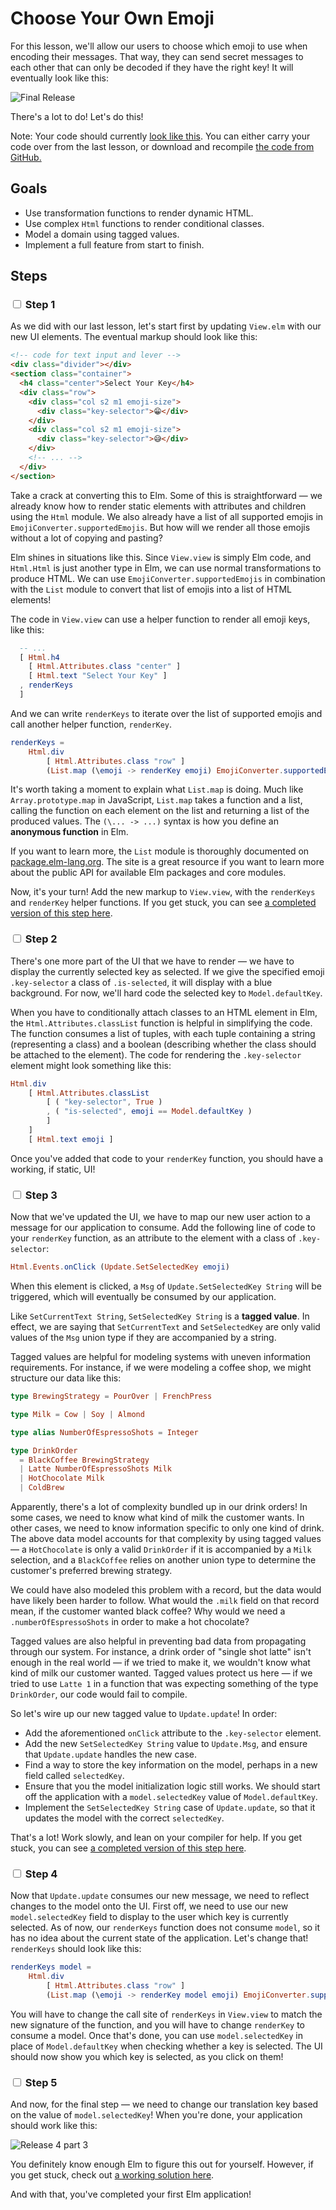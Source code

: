 # Choose Your Own Emoji

For this lesson, we'll allow our users to choose which emoji to use when encoding their messages. That way, they can send secret messages to each other that can only be decoded if they have the right key! It will eventually look like this:

![Final Release](images/final-release.png)

There's a lot to do! Let's do this!

Note: Your code should currently [look like this](https://github.com/elmbridge/elmoji-translator/tree/release-4-part-2). You can either carry your code over from the last lesson, or download and recompile [the code from GitHub.](https://github.com/elmbridge/elmoji-translator/releases/tag/release-4-part-2)


## Goals

  - Use transformation functions to render dynamic HTML.
  - Use complex `Html` functions to render conditional classes.
  - Model a domain using tagged values.
  - Implement a full feature from start to finish.

## Steps

### <input type="checkbox"> Step 1

As we did with our last lesson, let's start first by updating `View.elm` with our new UI elements. The eventual markup should look like this:

```html
<!-- code for text input and lever -->
<div class="divider"></div>
<section class="container">
  <h4 class="center">Select Your Key</h4>
  <div class="row">
    <div class="col s2 m1 emoji-size">
      <div class="key-selector">😁</div>
    </div>
    <div class="col s2 m1 emoji-size">
      <div class="key-selector">😅</div>
    </div>
    <!-- ... -->
  </div>
</section>
```

Take a crack at converting this to Elm. Some of this is straightforward — we already know how to render static elements with attributes and children using the `Html` module. We also already have a list of all supported emojis in `EmojiConverter.supportedEmojis`. But how will we render all those emojis without a lot of copying and pasting?

Elm shines in situations like this. Since `View.view` is simply Elm code, and `Html.Html` is just another type in Elm, we can use normal transformations to produce HTML. We can use `EmojiConverter.supportedEmojis` in combination with the `List` module to convert that list of emojis into a list of HTML elements!

The code in `View.view` can use a helper function to render all emoji keys, like this:

```elm
  -- ...
  [ Html.h4
    [ Html.Attributes.class "center" ]
    [ Html.text "Select Your Key" ]
  , renderKeys
  ]
```

And we can write `renderKeys` to iterate over the list of supported emojis and call another helper function, `renderKey`.

```elm
renderKeys =
    Html.div
        [ Html.Attributes.class "row" ]
        (List.map (\emoji -> renderKey emoji) EmojiConverter.supportedEmojis)
```

It's worth taking a moment to explain what `List.map` is doing. Much like `Array.prototype.map` in JavaScript, `List.map` takes a function and a list, calling the function on each element on the list and returning a list of the produced values. The `(\... -> ...)` syntax is how you define an **anonymous function** in Elm.

If you want to learn more, the `List` module is thoroughly documented on [package.elm-lang.org](http://package.elm-lang.org/packages/elm-lang/core/latest/List). The site is a great resource if you want to learn more about the public API for available Elm packages and core modules.

Now, it's your turn! Add the new markup to `View.view`, with the `renderKeys` and `renderKey` helper functions. If you get stuck, you can see [a completed version of this step here](https://github.com/elmbridge/elmoji-translator/releases/tag/release-4-part-1).

### <input type="checkbox"> Step 2

There's one more part of the UI that we have to render — we have to display the currently selected key as selected. If we give the specified emoji `.key-selector` a class of `.is-selected`, it will display with a blue background. For now, we'll
hard code the selected key to `Model.defaultKey`.

When you have to conditionally attach classes to an HTML element in Elm, the `Html.Attributes.classList` function is helpful in simplifying the code. The function consumes a list of tuples, with each tuple containing a string (representing a class) and a boolean (describing whether the class should be attached to the element). The code for rendering the `.key-selector` element might look something like this:

```elm
Html.div
    [ Html.Attributes.classList
        [ ( "key-selector", True )
        , ( "is-selected", emoji == Model.defaultKey )
        ]
    ]
    [ Html.text emoji ]
```

Once you've added that code to your `renderKey` function, you should have a working, if static, UI!

### <input type="checkbox"> Step 3

Now that we've updated the UI, we have to map our new user action to a message for our application to consume. Add the following line of code to your `renderKey` function, as an attribute to the element with a class of `.key-selector`:

```elm
Html.Events.onClick (Update.SetSelectedKey emoji)
```

When this element is clicked, a `Msg` of `Update.SetSelectedKey String` will be triggered, which will eventually be consumed by our application.

Like `SetCurrentText String`, `SetSelectedKey String` is a **tagged value**. In effect, we are saying that `SetCurrentText` and `SetSelectedKey` are only valid values of the `Msg` union type if they are accompanied by a string.

Tagged values are helpful for modeling systems with uneven information requirements. For instance, if we were modeling a coffee shop, we might structure our data like this:


```elm
type BrewingStrategy = PourOver | FrenchPress

type Milk = Cow | Soy | Almond

type alias NumberOfEspressoShots = Integer

type DrinkOrder
  = BlackCoffee BrewingStrategy
  | Latte NumberOfEspressoShots Milk
  | HotChocolate Milk
  | ColdBrew
```

Apparently, there's a lot of complexity bundled up in our drink orders! In some cases, we need to know what kind of milk the customer wants. In other cases, we need to know information specific to only one kind of drink. The above data model accounts for that complexity by using tagged values — a `HotChocolate` is only a valid `DrinkOrder` if it is accompanied by a `Milk` selection, and a `BlackCoffee` relies on another union type to determine the customer's preferred brewing strategy.

We could have also modeled this problem with a record, but the data would have likely been harder to follow. What would the `.milk` field on that record mean, if the customer wanted black coffee? Why would we need a `.numberOfEspressoShots` in order to make a hot chocolate?

Tagged values are also helpful in preventing bad data from propagating through our system. For instance, a drink order of "single shot latte" isn't enough in the real world — if we tried to make it, we wouldn't know what kind of milk our customer wanted. Tagged values protect us here — if we tried to use `Latte 1` in a function that was expecting something of the type `DrinkOrder`, our code would fail to compile.

So let's wire up our new tagged value to `Update.update`! In order:

- Add the aforementioned `onClick` attribute to the `.key-selector` element.
- Add the new `SetSelectedKey String` value to `Update.Msg`, and ensure that `Update.update` handles the new case.
- Find a way to store the key information on the model, perhaps in a new field called `selectedKey`.
- Ensure that you the model initialization logic still works. We should start off the application with a `model.selectedKey` value of `Model.defaultKey`.
- Implement the `SetSelectedKey String` case of `Update.update`, so that it updates the model with the correct `selectedKey`.

That's a lot! Work slowly, and lean on your compiler for help. If you get stuck, you can see [a completed version of this step here](https://github.com/elmbridge/elmoji-translator/tree/release-4-part-2).

### <input type="checkbox"> Step 4

Now that `Update.update` consumes our new message, we need to reflect changes to the model onto the UI. First off, we need to use our new `model.selectedKey` field to display to the user which key is currently selected. As of now, our `renderKeys` function does not consume `model`, so it has no idea about the current state of the application. Let's change that! `renderKeys` should look like this:


```elm
renderKeys model =
    Html.div
        [ Html.Attributes.class "row" ]
        (List.map (\emoji -> renderKey model emoji) EmojiConverter.supportedEmojis)
```

You will have to change the call site of `renderKeys` in `View.view` to match the new signature of the function, and you will have to change `renderKey` to consume a model. Once that's done, you can use `model.selectedKey` in place of `Model.defaultKey` when checking whether a key is selected. The UI should now show you which key is selected, as you click on them!

### <input type="checkbox"> Step 5

And now, for the final step — we need to change our translation key based on the value of `model.selectedKey`! When you're done, your application should work like this:

![Release 4 part 3](images/release-4-part-3.gif)

You definitely know enough Elm to figure this out for yourself. However, if you get stuck, check out [a working solution here](https://github.com/elmbridge/elmoji-translator/tree/release-4-part-3).

And with that, you've completed your first Elm application!
